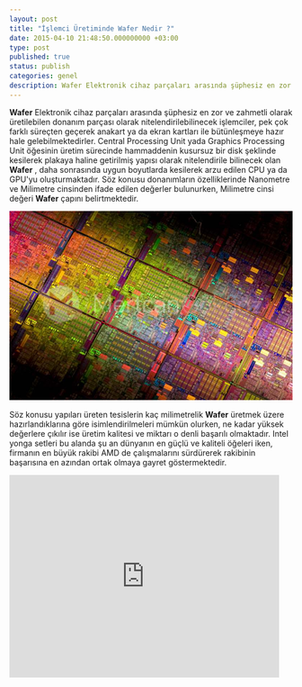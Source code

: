 ```yaml
---
layout: post
title: "İşlemci Üretiminde Wafer Nedir ?"
date: 2015-04-10 21:48:50.000000000 +03:00
type: post
published: true
status: publish
categories: genel
description: Wafer Elektronik cihaz parçaları arasında şüphesiz en zor ve zahmetli olarak üretilebilen donanım parçası olarak nitelendirilebilinecek
---
```

**Wafer** Elektronik cihaz parçaları arasında şüphesiz en zor ve zahmetli olarak üretilebilen donanım parçası olarak nitelendirilebilinecek işlemciler, pek çok farklı süreçten geçerek anakart ya da ekran kartları ile bütünleşmeye hazır hale gelebilmektedirler. Central Processing Unit yada Graphics Processing Unit öğesinin üretim sürecinde hammaddenin kusursuz bir disk şeklinde kesilerek plakaya haline getirilmiş yapısı olarak nitelendirile bilinecek olan **Wafer** , daha sonrasında uygun boyutlarda kesilerek arzu edilen CPU ya da GPU'yu oluşturmaktadır. Söz konusu donanımların özelliklerinde Nanometre ve Milimetre cinsinden ifade edilen değerler bulunurken, Milimetre cinsi değeri **Wafer** çapını belirtmektedir.

![wafergorsel1](/assets/wafergorsel1.jpg)

Söz konusu yapıları üreten tesislerin kaç milimetrelik **Wafer** üretmek üzere hazırlandıklarına göre isimlendirilmeleri mümkün olurken, ne kadar yüksek değerlere çıkılır ise üretim kalitesi ve miktarı o denli başarılı olmaktadır. Intel yonga setleri bu alanda şu an dünyanın en güçlü ve kaliteli öğeleri iken, firmanın en büyük rakibi AMD de çalışmalarını sürdürerek rakibinin başarısına en azından ortak olmaya gayret göstermektedir.

<iframe width="480" height="360" src="https://www.youtube.com/embed/aWVywhzuHnQ" frameborder="0" allowfullscreen></iframe>
